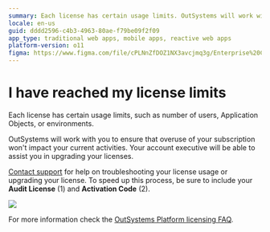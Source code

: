 ```yaml
---
summary: Each license has certain usage limits. OutSystems will work with you to ensure that overuse of your subscription won't impact your current activities.
locale: en-us
guid: dddd2596-c4b3-4963-80ae-f79be09f2f09
app_type: traditional web apps, mobile apps, reactive web apps
platform-version: o11
figma: https://www.figma.com/file/cPLNnZfDOZ1NX3avcjmq3g/Enterprise%20Customers?node-id=3215:458
---
```


# I have reached my license limits

Each license has certain usage limits, such as number of users, Application Objects, or environments. 

OutSystems will work with you to ensure that overuse of your subscription won't impact your current activities. Your account executive will be able to assist you in upgrading your licenses.

[Contact support](https://success.outsystems.com/Support/Enterprise_Customers/OutSystems_Support/01_Contact_OutSystems_technical_support) for help on troubleshooting your license usage or upgrading your license. To speed up this process, be sure to include your **Audit License** (1) and **Activation Code** (2).

![](images/reached-license-limits_0.png)

For more information check the [OutSystems Platform licensing FAQ](https://success.outsystems.com/Support/Enterprise_Customers/Licensing/Overview/01_How_OutSystems_Platform_licensing_works).


